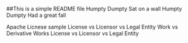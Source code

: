 ##This is a simple README file
Humpty Dumpty
Sat on a wall
Humpty Dumpty
Had a great fall

Apache Licnese sample
License vs Licensor vs Legal Entity
Work vs Derivative Works
License vs Licensor vs Legal Entity
